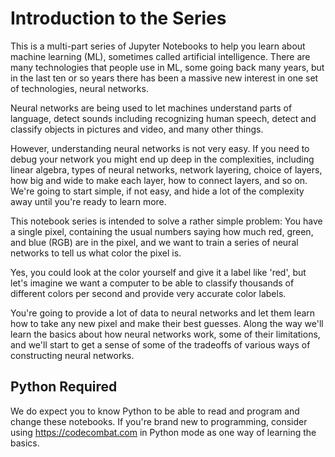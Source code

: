 # Introduction to the Series
This is a multi-part series of Jupyter Notebooks to help you learn about machine learning (ML), sometimes called artificial intelligence. There are many technologies that people use in ML, some going back many years, but in the last ten or so years there has been a massive new interest in one set of technologies, neural networks.

Neural networks are being used to let machines understand parts of language, detect sounds including recognizing human speech, detect and classify objects in pictures and video, and many other things.

However, understanding neural networks is not very easy. If you need to debug your network you might end up deep in the complexities, including linear algebra, types of neural networks, network layering, choice of layers, how big and wide to make each layer, how to connect layers, and so on. We're going to start simple, if not easy, and hide a lot of the complexity away until you're ready to learn more.

This notebook series is intended to solve a rather simple problem: You have a single pixel, containing the usual numbers saying how much red, green, and blue (RGB) are in the pixel, and we want to train a series of neural networks to tell us what color the pixel is.

Yes, you could look at the color yourself and give it a label like 'red', but let's imagine we want a computer to be able to classify thousands of different colors per second and provide very accurate color labels.

You're going to provide a lot of data to neural networks and let them learn how to take any new pixel and make their best guesses. Along the way we'll learn the basics about how neural networks work, some of their limitations, and we'll start to get a sense of some of the tradeoffs of various ways of constructing neural networks.

## Python Required
We do expect you to know Python to be able to read and program and change these notebooks. If you're brand new to programming, consider using https://codecombat.com in Python mode as one way of learning the basics.
